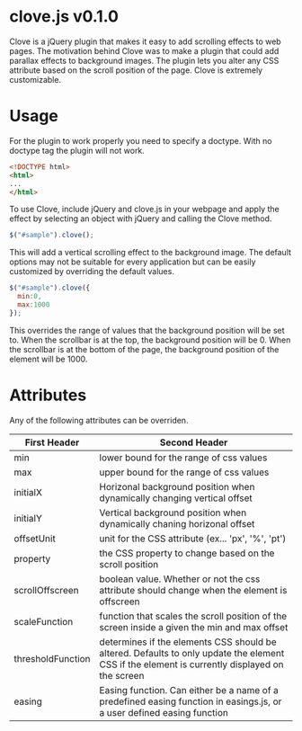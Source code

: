 clove.js v0.1.0
========
Clove is a jQuery plugin that makes it easy to add scrolling effects to web pages. The motivation behind Clove was to make a plugin that could add parallax effects to background images. The plugin lets you alter any CSS attribute based on the scroll position of the page. Clove is extremely customizable.


Usage
========
For the plugin to work properly you need to specify a doctype. With no doctype tag the plugin will not work.

```html
<!DOCTYPE html>
<html>
...
</html>
```

To use Clove, include jQuery and clove.js in your webpage and apply the effect by selecting an object with jQuery and calling the Clove method.

```javascript
$("#sample").clove();
```

This will add a vertical scrolling effect to the background image. The default options may not be suitable for every application but can be easily customized by overriding the default values.

```javascript
$("#sample").clove({
  min:0,
  max:1000
});
```

This overrides the range of values that the background position will be set to. When the scrollbar is at the top, the background position will be 0. When the scrollbar is at the bottom of the page, the background position of the element will be 1000.

Attributes
========
Any of the following attributes can be overriden.

First Header | Second Header
------------ | ------------
min  | lower bound for the range of css values
max  | upper bound for the range of css values
initialX | Horizonal background position when dynamically changing vertical offset
initialY | Vertical background position when dynamically chaning horizonal offset
offsetUnit | unit for the CSS attribute (ex... 'px', '%', 'pt')
property | the CSS property to change based on the scroll position
scrollOffscreen | boolean value. Whether or not the css attribute should change when the element is offscreen |
scaleFunction | function that scales the scroll position of the screen inside a given the min and max offset |
thresholdFunction | determines if the elements CSS should be altered. Defaults to only update the element CSS if the element is currently displayed on the screen
easing | Easing function. Can either be a name of a predefined easing function in easings.js, or a user defined easing function

